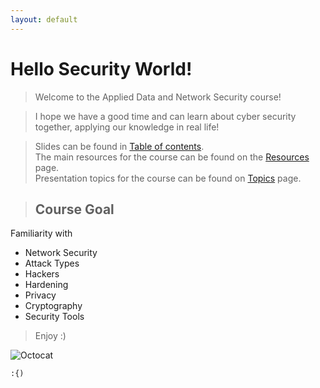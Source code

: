 ```yaml
---
layout: default
---
```


# Hello Security World!

> Welcome to the Applied Data and Network Security course!

> I hope we have a good time and can learn about cyber security together, applying our knowledge in real life! <br>

> Slides can be found in [Table of contents](/TOC.html). <br>
> The main resources for the course can be found on the [Resources](/resources.html) page. <br>
> Presentation topics for the course can be found on [Topics](/topics.html) page.


> ## Course Goal
 Familiarity with 
- Network Security
- Attack Types
- Hackers
- Hardening
- Privacy
- Cryptography
- Security Tools

> Enjoy :)






![Octocat](https://github.githubassets.com/images/icons/emoji/octocat.png)


```
:{)
```
